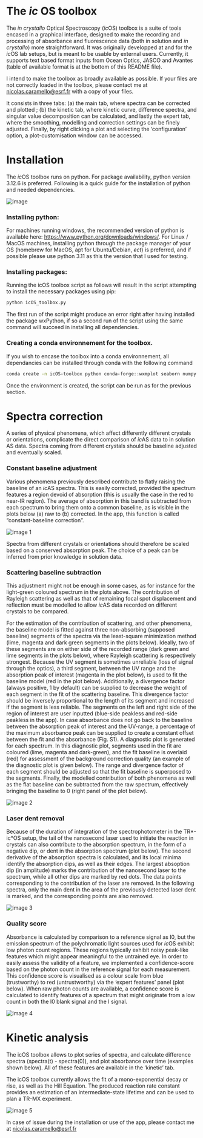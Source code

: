 # The _ic_ OS toolbox

The *in crystallo* Optical Spectroscopy (*ic*OS) toolbox is a suite of tools encased in a graphical interface, designed to make the recording and processing of absorbance and fluorescence data (both in solution and *in crystallo*) more straightforward. It was originally developped at and for the *ic*OS lab setups, but is meant to be usable by external users. Currently, it supports text based format inputs from Ocean Optics, JASCO and Avantes (table of available format is at the bottom of this README file). 

I intend to make the toolbox as broadly available as possible. If your files are not correctly loaded in the toolbox, please contact me at [nicolas.caramello@esrf.fr](mailto:nicolas.caramello@esrf.fr) with a copy of your files. 

It consists in three tabs: (a) the main tab, where spectra can be corrected and plotted ; (b) the kinetic tab, where kinetic curve, difference spectra, and singular value decomposition can be calculated, and lastly the expert tab, where the smoothing, modelling and correction settings can be finely adjusted. Finally, by right clicking a plot and selecting the ‘configuration’ option, a plot-customisation window can be accessed. 

# Installation

The *ic*OS toolbox runs on python. For package availability, python version 3.12.6 is preferred. Following is a quick guide for the installation of python and needed dependencies. 

![image](https://github.com/user-attachments/assets/b2354214-57a7-4188-b724-c72692526e87)


### Installing python:

For machines running windows, the recommended version of python is available here: https://www.python.org/downloads/windows/. For Linux / MacOS machines, installing python through the package manager of your OS (homebrew for MacOS, apt for Ubuntu/Debian, *ect*) is preferred, and if possible please use python 3.11 as this the version that I used for testing. 

### Installing packages:

Running the icOS toolbox script as follows will result in the script attempting to install the necessary packages using pip: 

```bash
python icOS_toolbox.py
```

The first run of the script might produce an error right after having installed the package wxPython, if so a second run of the script using the same command will succeed in installing all dependencies. 

### Creating a conda environnement for the toolbox.

If you wish to encase the toolbox into a conda environnement, all dependancies can be installed through conda with the following command

```bash
conda create -n icOS-toolbox python conda-forge::wxmplot seaborn numpy scipy pandas 
```

Once the environment is created, the script can be run as for the previous section. 

# Spectra correction

A series of physical phenomena, which affect differently different crystals or orientations, complicate the direct comparison of *ic*AS data to in solution AS data. Spectra coming from different crystals should be baseline adjusted and eventually scaled. 

### Constant baseline adjustment

Various phenomena previously described contribute to flatly raising the baseline of an *ic*AS spectra. This is easily corrected, provided the spectrum features a region devoid of absorption (this is usually the case in the red to near-IR region). The average of absorption in this band is subtracted from each spectrum to bring them onto a common baseline, as is visible in the plots below (a) raw to (b) corrected. In the app, this function is called “constant-baseline correction”. 

![image 1](https://github.com/user-attachments/assets/74a5dd1b-89b5-43b4-a35d-b1c2a85fb234)


Spectra from different crystals or orientations should therefore be scaled based on a conserved absorption peak. The choice of a peak can be inferred from prior knowledge in solution data. 

### Scattering baseline subtraction

This adjustment might not be enough in some cases, as for instance for the light-green coloured spectrum in the plots above. The contribution of Rayleigh scattering as well as that of remaining focal spot displacement and reflection must be modelled to allow *ic*AS data recorded on different crystals to be compared.   

For the estimation of the contribution of scattering, and other phenomena, the baseline model is fitted against three non-absorbing (supposed baseline) segments of the spectra via the least-square minimization method (lime, magenta and dark green segments in the plots below). Ideally, two of these segments are on either side of the recorded range (dark green and lime segments in the plots below), where Rayleigh scattering is respectively strongest. Because the UV segment is sometimes unreliable (loss of signal through the optics), a third segment, between the UV range and the absorption peak of interest (magenta in the plot below), is used to fit the baseline model (red in the plot below). Additionally, a divergence factor (always positive, 1 by default) can be supplied to decrease the weight of each segment in the fit of the scattering baseline. This divergence factor should be inversely proportional to the length of its segment and increased if the segment is less reliable. The segments on the left and right side of the region of interest are user inputted (blue-side peakless and red-side peakless in the app). In case absorbance does not go back to the baseline between the absorption peak of interest and the UV-range, a percentage of the maximum absorbance peak can be supplied to create a constant offset between the fit and the absorbance (Fig. S1). A diagnostic plot is generated for each spectrum. In this diagnostic plot, segments used in the fit are coloured (lime, magenta and dark-green), and the fit baseline is overlaid (red) for assessment of the background correction quality (an example of the diagnostic plot is given below). The range and divergence factor of each segment should be adjusted so that the fit baseline is superposed to the segments. Finally, the modelled contribution of both phenomena as well as the flat baseline can be subtracted from the raw spectrum, effectively bringing the baseline to 0 (right panel of the plot below). 

![image 2](https://github.com/user-attachments/assets/1f4a2bd0-8eb6-4eb7-b581-5686ad64ff10)


### Laser dent removal

Because of the duration of integration of the spectrophotometer in the TR*-ic*OS setup, the tail of the nanosecond laser used to initiate the reaction in crystals can also contribute to the absorption spectrum, in the form of a negative dip, or dent in the absorption spectrum (plot below). The second derivative of the absorption spectra is calculated, and its local minima identify the absorption dips, as well as their edges. The largest absoption dip (in amplitude) marks the contribution of the nanosecond laser to the spectrum, while all other dips are marked by red dots. The data points corresponding to the contribution of the laser are removed. In the following spectra, only the main dent in the area of the previously detected laser dent is marked, and the corresponding points are also removed.

![image 3](https://github.com/user-attachments/assets/7f023b2a-3ee8-493c-b5cc-384f4cb80e91)

### Quality score

Absorbance is calculated by comparison to a reference signal as I0, but the emission spectrum of the polychromatic light sources used for *ic*OS exhibit low photon count regions. These regions typically exhibit noisy peak-like features which might appear meaningful to the untrained eye. In order to easily assess the validity of a feature, we implemented a confidence-score based on the photon count in the reference signal for each measurement. This confidence score is visualised as a colour scale from blue (trustworthy) to red (untrustworthy) via the ‘expert features’ panel (plot below). When raw photon counts are available, a confidence score is calculated to identify features of a spectrum that might originate from a low count in both the I0 blank signal and the I signal. 

![image 4](https://github.com/user-attachments/assets/67ee81a6-8761-44ae-8749-a9fa6eeca4b2)

# Kinetic analysis

The icOS toolbox allows to plot series of spectra, and calculate difference spectra (spectra(t) - spectra(0)), and plot absorbance over time (examples shown below). All of these features are available in the ‘kinetic’ tab. 

The icOS toolbox currently allows the fit of a mono-exponential decay or rise, as well as the Hill Equation. The produced reaction rate constant provides an estimation of an intermediate-state lifetime and can be used to plan a TR-MX experiment. 

![image 5](https://github.com/user-attachments/assets/4dabc7e7-7f5a-4824-b0f4-137c008bdad1)


In case of issue during the installation or use of the app, please contact me at nicolas.caramello@esrf.fr
